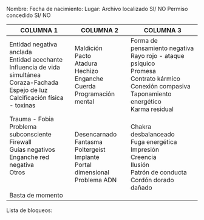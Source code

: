 Nombre:
Fecha de nacimiento: 
Lugar:
Archivo localizado SI/ NO 
Permiso concedido SI/ NO

| COLUMNA 1                                                                                                                                           | COLUMNA 2                                                                                 | COLUMNA 3                                                                                                                                                      |
|-----------------------------------------------------------------------------------------------------------------------------------------------------|-------------------------------------------------------------------------------------------|----------------------------------------------------------------------------------------------------------------------------------------------------------------|
| Entidad negativa anclada<br>Entidad acechante<br>Influencia de vida simultánea<br>Coraza-Fachada<br>Espejo de luz<br>Calcificación física - toxinas | Maldición<br>Pacto<br>Atadura<br>Hechizo<br>Enganche<br>Cuerda<br>Programación mental     | Forma de pensamiento negativa<br>Rayo rojo - ataque psíquico<br>Promesa<br>Contrato kármico<br>Conexión compasiva<br>Taponamiento energético<br>Karma residual |
| Trauma - Fobia<br>Problema subconsciente<br>Firewall<br>Guías negativos<br>Enganche red negativa<br>Otros<br><br><br>Basta de momento               | Desencarnado<br>Fantasma<br>Poltergeist<br>Implante<br>Portal dimensional<br>Problema ADN | Chakra desbalanceado<br>Fuga energética<br>Impresión<br>Creencia<br>Ilusión<br>Patrón de conducta<br>Cordón dorado dañado                                      |                                   |
Lista de bloqueos:
